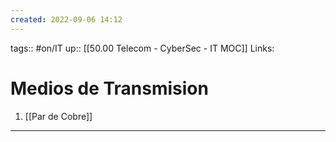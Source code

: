 ```yaml
---
created: 2022-09-06 14:12
---
```

tags:: #on/IT 
up:: [[50.00 Telecom - CyberSec - IT MOC]]
Links: 
# Medios de Transmision
1. [[Par de Cobre]]
___
